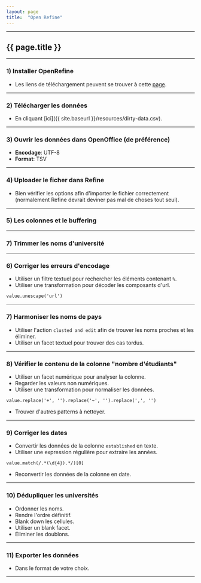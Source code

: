 ```yaml
---
layout: page
title:  "Open Refine"
---
```


---

## {{ page.title }}

---

### 1) Installer OpenRefine

* Les liens de téléchargement peuvent se trouver à cette [page](http://openrefine.org/download.html).

---

### 2) Télécharger les données

* En cliquant [ici]({{ site.baseurl }}/resources/dirty-data.csv).

---

### 3) Ouvrir les données dans OpenOffice (de préférence)

* **Encodage**: UTF-8
* **Format**: TSV

---

### 4) Uploader le ficher dans Refine

* Bien vérifier les options afin d'importer le fichier correctement (normalement Refine devrait deviner pas mal de choses tout seul).

---

### 5) Les colonnes et le buffering

---

### 7) Trimmer les noms d'université

---

### 6) Corriger les erreurs d'encodage

* Utiliser un filtre textuel pour rechercher les éléments contenant `%`.
* Utiliser une transformation pour décoder les composants d'url.

```
value.unescape('url')
```

---

### 7) Harmoniser les noms de pays

* Utiliser l'action `clusted and edit` afin de trouver les noms proches et les éliminer.
* Utiliser un facet textuel pour trouver des cas tordus.

---

### 8) Vérifier le contenu de la colonne "nombre d'étudiants"

* Utiliser un facet numérique pour analyser la colonne.
* Regarder les valeurs non numériques.
* Utiliser une transformation pour normaliser les données.

```
value.replace('+', '').replace('~', '').replace(',', '')
```

* Trouver d'autres patterns à nettoyer.

---

### 9) Corriger les dates

* Convertir les données de la colonne `established` en texte.
* Utiliser une expression régulière pour extraire les années.

```
value.match(/.*(\d{4}).*/)[0]
```

* Reconvertir les données de la colonne en date.

---

### 10) Dédupliquer les universités

* Ordonner les noms.
* Rendre l'ordre définitif.
* Blank down les cellules.
* Utiliser un blank facet.
* Eliminer les doublons.

---

### 11) Exporter les données

* Dans le format de votre choix.

---
